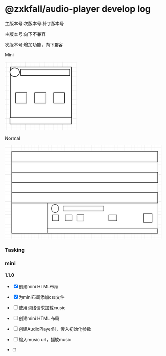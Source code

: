 # @zxkfall/audio-player develop log

主版本号:次版本号:补丁版本号

主版本号:向下不兼容

次版本号:增加功能，向下兼容



Mini

![image-20220421003221106](devLog.assets/image-20220421003221106.png)

Normal

![image-20220421003309098](devLog.assets/image-20220421003309098.png)







### Tasking

### mini

#### 1.1.0

- [x] 创建mini HTML布局
- [x] 为mini布局添加css文件
- [ ] 使用网络请求加载music









- [ ] 创建mini HTML 布局   
- [ ] 创建AudioPlayer时，传入初始化参数

- [ ] 输入music url，播放music
- [ ] 

